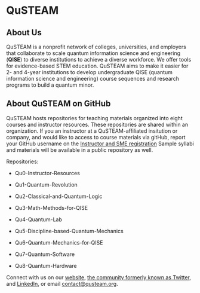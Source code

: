 # QuSTEAM
## About Us
QuSTEAM is a nonprofit network of colleges, universities, and employers that collaborate to scale quantum information science and engineering (**QISE**) to diverse institutions to achieve a diverse workforce. We offer tools for evidence-based STEM education. QuSTEAM aims to make it easier for 2- and 4-year institutions to develop undergraduate QISE (quantum information science and engineering) course sequences and research programs to build a quantum minor.

## About QuSTEAM on GitHub
QuSTEAM hosts repositories for teaching materials organized into eight courses and instructor resources. These repositories are shared within an organization. If you an instructor at a QuSTEAM-affiliated insitution or company,  and would like to access to course materials via gitHub, report your GitHub username on the [Instructor and SME registration](https://forms.gle/NexZRYMWkhJJcnh88) Sample syllabi and materials will be available in a public repository as well.

Repositories:
* Qu0-Instructor-Resources

* Qu1-Quantum-Revolution

* Qu2-Classical-and-Quantum-Logic

* Qu3-Math-Methods-for-QISE

* Qu4-Quantum-Lab

* Qu5-Discipline-based-Quantum-Mechanics

* Qu6-Quantum-Mechanics-for-QISE

* Qu7-Quantum-Software

* Qu8-Quantum-Hardware

Connect with us on our [website](https://qusteam.org), [the community formerly known as Twitter](x.com), and [LinkedIn](https://linkedin.com/company/qusteam), or email contact@qusteam.org.
